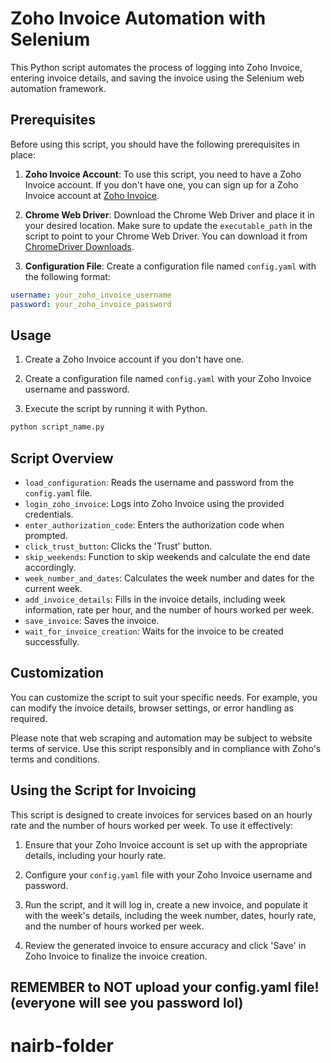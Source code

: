 # Zoho Invoice Automation with Selenium

This Python script automates the process of logging into Zoho Invoice, entering invoice details, and saving the invoice using the Selenium web automation framework.

## Prerequisites

Before using this script, you should have the following prerequisites in place:

1. **Zoho Invoice Account**: To use this script, you need to have a Zoho Invoice account. If you don't have one, you can sign up for a Zoho Invoice account at [Zoho Invoice](https://www.zoho.com/invoice/).

2. **Chrome Web Driver**: Download the Chrome Web Driver and place it in your desired location. Make sure to update the `executable_path` in the script to point to your Chrome Web Driver. You can download it from [ChromeDriver Downloads](https://sites.google.com/chromium.org/driver/).

3. **Configuration File**: Create a configuration file named `config.yaml` with the following format:

```yaml
username: your_zoho_invoice_username
password: your_zoho_invoice_password
```

## Usage

1. Create a Zoho Invoice account if you don't have one.

2. Create a configuration file named `config.yaml` with your Zoho Invoice username and password.

3. Execute the script by running it with Python.

```bash
python script_name.py
```

## Script Overview

- `load_configuration`: Reads the username and password from the `config.yaml` file.
- `login_zoho_invoice`: Logs into Zoho Invoice using the provided credentials.
- `enter_authorization_code`: Enters the authorization code when prompted.
- `click_trust_button`: Clicks the 'Trust' button.
- `skip_weekends`: Function to skip weekends and calculate the end date accordingly.
- `week_number_and_dates`: Calculates the week number and dates for the current week.
- `add_invoice_details`: Fills in the invoice details, including week information, rate per hour, and the number of hours worked per week.
- `save_invoice`: Saves the invoice.
- `wait_for_invoice_creation`: Waits for the invoice to be created successfully.

## Customization

You can customize the script to suit your specific needs. For example, you can modify the invoice details, browser settings, or error handling as required.

Please note that web scraping and automation may be subject to website terms of service. Use this script responsibly and in compliance with Zoho's terms and conditions.

## Using the Script for Invoicing

This script is designed to create invoices for services based on an hourly rate and the number of hours worked per week. To use it effectively:

1. Ensure that your Zoho Invoice account is set up with the appropriate details, including your hourly rate.

2. Configure your `config.yaml` file with your Zoho Invoice username and password.

3. Run the script, and it will log in, create a new invoice, and populate it with the week's details, including the week number, dates, hourly rate, and the number of hours worked per week.

4. Review the generated invoice to ensure accuracy and click 'Save' in Zoho Invoice to finalize the invoice creation.
## REMEMBER to NOT upload your config.yaml file! (everyone will see you password lol)
# nairb-folder
